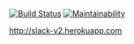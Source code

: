 [![Build Status](https://travis-ci.org/infl4me/project-lvl4-s415.svg?branch=master)](https://travis-ci.org/infl4me/project-lvl4-s415)
[![Maintainability](https://api.codeclimate.com/v1/badges/6c81b37b8ae1bb234831/maintainability)](https://codeclimate.com/github/infl4me/project-lvl4-s415/maintainability)

http://slack-v2.herokuapp.com